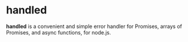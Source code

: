 # handled

__handled__ is a convenient and simple error handler for Promises, arrays of Promises, and async functions, for node.js.